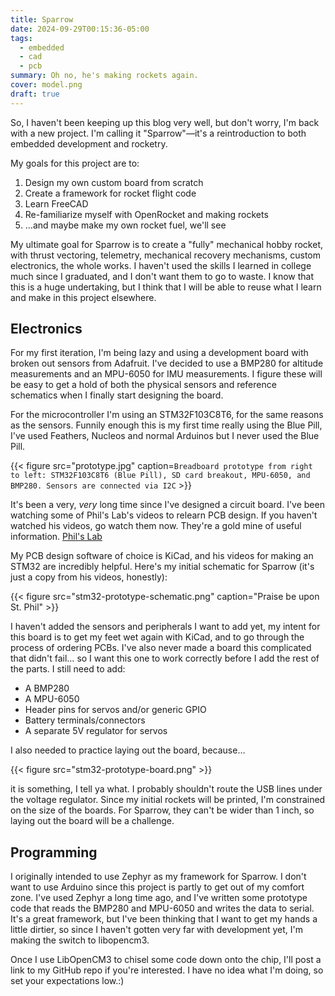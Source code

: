 ```yaml
---
title: Sparrow
date: 2024-09-29T00:15:36-05:00
tags:
  - embedded
  - cad
  - pcb
summary: Oh no, he's making rockets again.
cover: model.png
draft: true
---
```


So, I haven't been keeping up this blog very well, but don't worry, I'm back
with a new project. I'm calling it "Sparrow"—it's a reintroduction to both
embedded development and rocketry.

My goals for this project are to:

1. Design my own custom board from scratch
2. Create a framework for rocket flight code
3. Learn FreeCAD
4. Re-familiarize myself with OpenRocket and making rockets
5. …and maybe make my own rocket fuel, we'll see

My ultimate goal for Sparrow is to create a "fully" mechanical hobby rocket,
with thrust vectoring, telemetry, mechanical recovery mechanisms, custom
electronics, the whole works. I haven't used the skills I learned in college
much since I graduated, and I don't want them to go to waste. I know that this
is a huge undertaking, but I think that I will be able to reuse what I learn and
make in this project elsewhere.

## Electronics

For my first iteration, I'm being lazy and using a development board with broken
out sensors from Adafruit. I've decided to use a BMP280 for altitude
measurements and an MPU-6050 for IMU measurements. I figure these will be easy
to get a hold of both the physical sensors and reference schematics when I
finally start designing the board.

For the microcontroller I'm using an STM32F103C8T6, for the same reasons as the
sensors. Funnily enough this is my first time really using the Blue Pill, I've
used Feathers, Nucleos and normal Arduinos but I never used the Blue Pill.

{{< figure src="prototype.jpg" caption=`Breadboard prototype from right to left: STM32F103C8T6 (Blue
Pill), SD card breakout, MPU-6050, and BMP280. Sensors are connected via I2C` >}}

It's been a very, _very_ long time since I've designed a circuit board. I've
been watching some of Phil's Lab's videos to relearn PCB design. If you haven't
watched his videos, go watch them now. They're a gold mine of useful
information. [Phil's Lab](https://www.youtube.com/c/phils94)

My PCB design software of choice is KiCad, and his videos for making an STM32
are incredibly helpful. Here's my initial schematic for Sparrow (it's just a
copy from his videos, honestly):

{{< figure src="stm32-prototype-schematic.png" caption="Praise be upon St. Phil" >}}

I haven't added the sensors and peripherals I want to add yet, my intent for
this board is to get my feet wet again with KiCad, and to go through the process
of ordering PCBs. I've also never made a board this complicated that didn't
fail… so I want this one to work correctly before I add the rest of the parts. I
still need to add:

- A BMP280
- A MPU-6050
- Header pins for servos and/or generic GPIO
- Battery terminals/connectors
- A separate 5V regulator for servos

I also needed to practice laying out the board, because…

{{< figure src="stm32-prototype-board.png" >}}

it is something, I tell ya what. I probably shouldn't route the USB lines under
the voltage regulator. Since my initial rockets will be printed, I'm constrained
on the size of the boards. For Sparrow, they can't be wider than 1 inch, so
laying out the board will be a challenge.

## Programming

I originally intended to use Zephyr as my framework for Sparrow. I don't want to
use Arduino since this project is partly to get out of my comfort zone. I've
used Zephyr a long time ago, and I've written some prototype code that reads the
BMP280 and MPU-6050 and writes the data to serial. It's a great framework, but
I've been thinking that I want to get my hands a little dirtier, so since I
haven't gotten very far with development yet, I'm making the switch to
libopencm3.

Once I use LibOpenCM3 to chisel some code down onto the chip, I'll post a link
to my GitHub repo if you're interested. I have no idea what I'm doing, so set
your expectations low.:)
